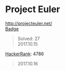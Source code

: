 # Project Euler
http://projecteuler.net/  
[Badge](http://projecteuler.net/profile/landron.png)
> Solved: 27  
> 2017.10.15

[HackerRank](https://www.hackerrank.com/contests/projecteuler/challenges): 4786
> 2017.10.16
